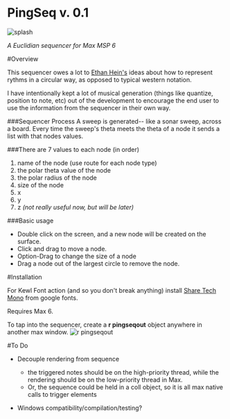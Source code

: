 PingSeq v. 0.1
=======

![splash](https://raw.githubusercontent.com/lindseymysse/pingseq/master/splash.png)

*A Euclidian sequencer for Max MSP 6*

#Overview

This sequencer owes a lot to [Ethan Hein's](http://www.ethanhein.com/wp/my-nyu-masters-thesis/visualizing-rhythm/) ideas about how to represent rythms in a circular way, as opposed to typical western notation.

I have intentionally kept a lot of musical generation (things like quantize, position to note, etc) out of the development to encourage the end user to use the information from the sequencer in their own way.


###Sequencer Process
A sweep is generated-- like a sonar sweep, across a board. Every time the sweep's theta meets the theta of a node it sends a list with that nodes values.

###There are 7 values to each node (in order)
1. name of the node (use route for each node type)
2. the polar theta value of the node
3. the polar radius of the node
4. size of the node
5. x
6. y
7. z *(not really useful now, but will be later)*


###Basic usage

- Double click on the screen, and a new node will be created on the surface.
- Click and drag to move a node.
- Option-Drag to change the size of a node
- Drag a node out of the largest circle to remove the node.



#Installation

For Kewl Font action (and so you don't break anything) install [Share Tech Mono](http://www.google.com/fonts/specimen/Share+Tech+Mono) from google fonts.

Requires Max 6.

To tap into the sequencer, create a **r pingseqout** object anywhere in another max window.
![r pingseqout](https://raw.githubusercontent.com/lindseymysse/pingseq/master/pingseqout.png)


#To Do
- Decouple rendering from sequence
  - the triggered notes should be on the high-priority thread, while the rendering should be on the low-priority thread in Max.
  - Or, the sequence could be held in a coll object, so it is all max native calls to trigger elements

- Windows compatibility/compilation/testing?